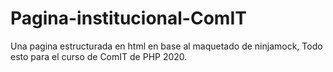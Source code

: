 # Pagina-institucional-ComIT
Una pagina estructurada en html en base al maquetado de ninjamock, Todo esto para el curso de ComIT de PHP 2020.

